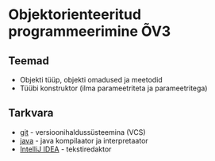 # Objektorienteeritud programmeerimine &Otilde;V3
## Teemad
* Objekti t&uuml;&uuml;p, objekti omadused ja meetodid
* T&uuml;&uuml;bi konstruktor (ilma parameetriteta ja parameetritega)
## Tarkvara
* [git](https://git-scm.com/download/win) - versioonihalduss&uuml;steemina (VCS)
* [java](https://www.oracle.com/technetwork/java/javase/downloads/index.html) - java kompilaator ja interpretaator
* [IntelliJ IDEA](https://www.jetbrains.com/idea/?fromMenu) - tekstiredaktor